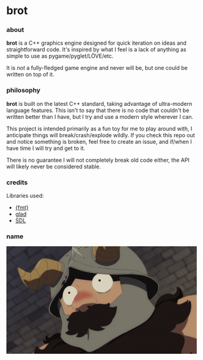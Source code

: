 # brot

### about

**brot** is a C++ graphics engine designed for quick iteration on ideas and straightforward code. It's inspired by what I feel is a lack of anything as simple to use as pygame/pyglet/LÖVE/etc. 

It is _not_ a fully-fledged game engine and never will be, but one could be written on top of it.

### philosophy

**brot** is built on the latest C++ standard, taking advantage of ultra-modern language features. This isn't to say that there is no code that couldn't be written better than I have, but I try and use a modern style wherever I can.

This project is intended primarily as a fun toy for me to play around with, I anticipate things will break/crash/explode wildly. If you check this repo out and notice something is broken, feel free to create an issue, and if/when I have time I will try and get to it.

There is no guarantee I will not completely break old code either, the API will likely never be considered stable.

### credits

Libraries used:
- [{fmt}](https://github.com/fmtlib/fmt)
- [glad](https://github.com/Dav1dde/glad)
- [SDL](https://github.com/libsdl-org/SDL)

### name

![](github/senshi_bread.gif)
